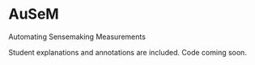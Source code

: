 # AuSeM
Automating Sensemaking Measurements

Student explanations and annotations are included. Code coming soon. 
